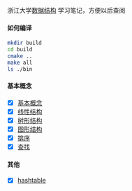 浙江大学[数据结构](https://www.icourse163.org/course/ZJU-93001 "数据结构")
学习笔记，方便以后查阅

#### 如何编译
```sh
mkdir build
cd build
cmake ..
make all
ls ./bin
```

#### 基本概念
- [x] [基本概念](./init/Concept.md)
- [x] [线性结构](./linear_struct/Linear.md)
- [x] [树形结构](./tree/Tree.md)
- [x] [图形结构](./graph/Graph.md)
- [x] [排序](./sort/Sort.md)
- [x] [查找](./find/Find.md)

#### 其他
- [x] [hashtable](./hashtable/Hashtable.md)